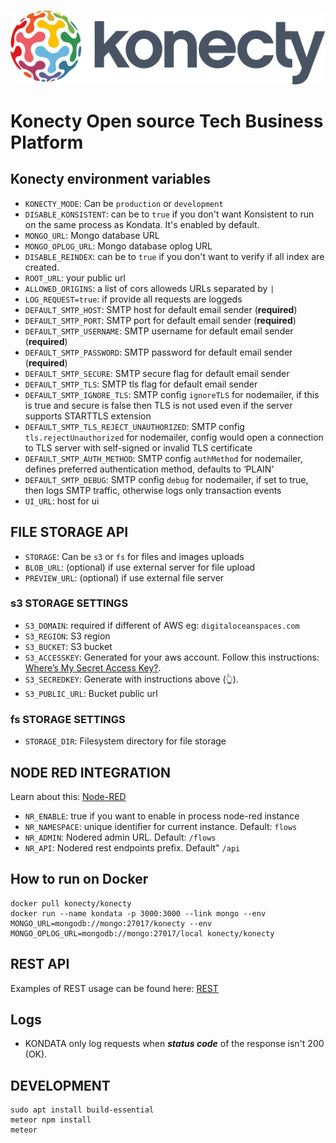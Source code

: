 ![Konecty](logo-konecty.png)

# Konecty Open source Tech Business Platform

## Konecty environment variables

-   `KONECTY_MODE`: Can be `production` or `development`
-   `DISABLE_KONSISTENT`: can be to `true` if you don't want Konsistent to run on the same process as Kondata. It's enabled by default.
-   `MONGO_URL`: Mongo database URL
-   `MONGO_OPLOG_URL`: Mongo database oplog URL
-   `DISABLE_REINDEX`: can be to `true` if you don't want to verify if all index are created.
-   `ROOT_URL`: your public url
-   `ALLOWED_ORIGINS`: a list of cors alloweds URLs separated by `|`
-   `LOG_REQUEST=true`: if provide all requests are loggeds
-   `DEFAULT_SMTP_HOST`: SMTP host for default email sender (**required**)
-   `DEFAULT_SMTP_PORT`: SMTP port for default email sender (**required**)
-   `DEFAULT_SMTP_USERNAME`: SMTP username for default email sender (**required**)
-   `DEFAULT_SMTP_PASSWORD`: SMTP password for default email sender (**required**)
-   `DEFAULT_SMTP_SECURE`: SMTP secure flag for default email sender
-   `DEFAULT_SMTP_TLS`: SMTP tls flag for default email sender
-   `DEFAULT_SMTP_IGNORE_TLS`: SMTP config `ignoreTLS` for nodemailer, if this is true and secure is false then TLS is not used even if the server supports STARTTLS extension
-   `DEFAULT_SMTP_TLS_REJECT_UNAUTHORIZED`: SMTP config `tls.rejectUnauthorized` for nodemailer, config would open a connection to TLS server with self-signed or invalid TLS certificate
-   `DEFAULT_SMTP_AUTH_METHOD`: SMTP config `authMethod` for nodemailer, defines preferred authentication method, defaults to ‘PLAIN’
-   `DEFAULT_SMTP_DEBUG`: SMTP config `debug` for nodemailer, if set to true, then logs SMTP traffic, otherwise logs only transaction events
-   `UI_URL`: host for ui

## FILE STORAGE API

-   `STORAGE`: Can be `s3` or `fs` for files and images uploads
-   `BLOB_URL`: (optional) if use external server for file upload
-   `PREVIEW_URL`: (optional) if use external file server

### s3 STORAGE SETTINGS

-   `S3_DOMAIN`: required if different of AWS eg: `digitaloceanspaces.com`
-   `S3_REGION`: S3 region
-   `S3_BUCKET`: S3 bucket
-   `S3_ACCESSKEY`: Generated for your aws account. Follow this instructions: [Where’s My Secret Access Key?](https://aws.amazon.com/blogs/security/wheres-my-secret-access-key/).
-   `S3_SECREDKEY`: Generate with instructions above (👆).
-   `S3_PUBLIC_URL`: Bucket public url

### fs STORAGE SETTINGS

-   `STORAGE_DIR`: Filesystem directory for file storage

## NODE RED INTEGRATION

Learn about this: [Node-RED](https://nodered.org)

-   `NR_ENABLE`: true if you want to enable in process node-red instance
-   `NR_NAMESPACE`: unique identifier for current instance. Default: `flows`
-   `NR_ADMIN`: Nodered admin URL. Default: `/flows`
-   `NR_API`: Nodered rest endpoints prefix. Default" `/api`

## How to run on Docker

```
docker pull konecty/konecty
docker run --name kondata -p 3000:3000 --link mongo --env MONGO_URL=mongodb://mongo:27017/konecty --env MONGO_OPLOG_URL=mongodb://mongo:27017/local konecty/konecty
```

## REST API

Examples of REST usage can be found here: [REST](REST.md)

## Logs

-   KONDATA only log requests when **_status code_** of the response isn't 200 (OK).

## DEVELOPMENT

```
sudo apt install build-essential
meteor npm install
meteor
```
